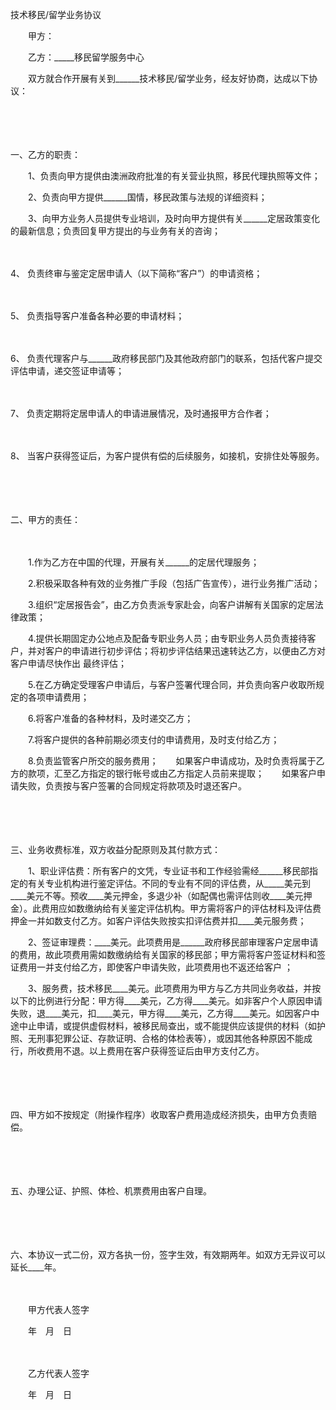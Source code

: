 



技术移民/留学业务协议



 

　　甲方：

　　乙方：_____移民留学服务中心　　

　　双方就合作开展有关到______技术移民/留学业务，经友好协商，达成以下协议：

　　

　　


 一、乙方的职责：



　　1、负责向甲方提供由澳洲政府批准的有关营业执照，移民代理执照等文件；

　　2、负责向甲方提供______国情，移民政策与法规的详细资料；

　　3、向甲方业务人员提供专业培训，及时向甲方提供有关______定居政策变化的最新信息；负责回复甲方提出的与业务有关的咨询；

　　

4、
负责终审与鉴定定居申请人（以下简称“客户”）的申请资格；

　　

5、
负责指导客户准备各种必要的申请材料；

　　

6、
负责代理客户与______政府移民部门及其他政府部门的联系，包括代客户提交评估申请，递交签证申请等；

　　

7、
负责定期将定居申请人的申请进展情况，及时通报甲方合作者；

　　

8、
当客户获得签证后，为客户提供有偿的后续服务，如接机，安排住处等服务。

　　

　　


 二、甲方的责任：

　　

　　1.作为乙方在中国的代理，开展有关______的定居代理服务；　　

　　2.积极采取各种有效的业务推广手段（包括广告宣传），进行业务推广活动；　　

　　3.组织“定居报告会”，由乙方负责派专家赴会，向客户讲解有关国家的定居法律政策；　　

　　4.提供长期固定办公地点及配备专职业务人员；由专职业务人员负责接待客户，并对客户的申请进行初步评估；将初步评估结果迅速转达乙方，以便由乙方对客户申请尽快作出 最终评估；　　

　　5.在乙方确定受理客户申请后，与客户签署代理合同，并负责向客户收取所规定的各项申请费用；　　

　　6.将客户准备的各种材料，及时递交乙方；　　

　　7.将客户提供的各种前期必须支付的申请费用，及时支付给乙方；　　

　　8.负责监管客户所交的服务费用；　　如果客户申请成功，及时负责将属于乙方的款项，汇至乙方指定的银行帐号或由乙方指定人员前来提取；　　如果客户申请失败，负责按与客户签署的合同规定将款项及时退还客户。

　　

　　


 三、业务收费标准，双方收益分配原则及其付款方式：



　　1、职业评估费：所有客户的文凭，专业证书和工作经验需经______移民部指定的有关专业机构进行鉴定评估。不同的专业有不同的评估费，从_____美元到____美元不等。预收____美元押金，多退少补（如配偶也需评估则收____美元押金）。此费用应如数缴纳给有关鉴定评估机构。甲方需将客户的评估材料及评估费押金一并如数支付乙方。如客户评估失败按实扣评估费并扣____美元服务费；

　　2、签证审理费：____美元。此项费用是______政府移民部审理客户定居申请的费用，故此项费用需如数缴纳给有关国家的移民部；甲方需将客户签证材料和签证费用一并支付给乙方，即使客户申请失败，此项费用也不返还给客户 ；

　　3、服务费，技术移民____美元。此项费用为甲方与乙方共同业务收益，并按以下的比例进行分配：甲方得____美元，乙方得____美元。如非客户个人原因申请失败，退____美元，扣____美元，甲方得____美元，乙方得____美元。如因客户中途中止申请，或提供虚假材料，被移民局查出，或不能提供应该提供的材料（如护照、无刑事犯罪公证、存款证明、合格的体检表等），或因其他各种原因不能成行，所收费用不退。以上费用在客户获得签证后由甲方支付乙方。

　　

　　


 四、甲方如不按规定（附操作程序）收取客户费用造成经济损失，由甲方负责赔偿。



　　

　　


 五、办理公证、护照、体检、机票费用由客户自理。



　　

　　


 六、本协议一式二份，双方各执一份，签字生效，有效期两年。如双方无异议可以延长____年。



　　

　　甲方代表人签字

　　年　月　日　　

　　

　　乙方代表人签字

　　年　月　日
